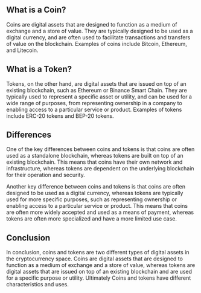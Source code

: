 ## What is a Coin?
Coins are digital assets that are designed to function as a medium of exchange and a store of value. They are typically designed to be used as a digital currency, and are often used to facilitate transactions and transfers of value on the blockchain. Examples of coins include Bitcoin, Ethereum, and Litecoin.

## What is a Token?

Tokens, on the other hand, are digital assets that are issued on top of an existing blockchain, such as Ethereum or Binance Smart Chain. They are typically used to represent a specific asset or utility, and can be used for a wide range of purposes, from representing ownership in a company to enabling access to a particular service or product. Examples of tokens include ERC-20 tokens and BEP-20 tokens.

## Differences

One of the key differences between coins and tokens is that coins are often used as a standalone blockchain, whereas tokens are built on top of an existing blockchain. This means that coins have their own network and infrastructure, whereas tokens are dependent on the underlying blockchain for their operation and security.

Another key difference between coins and tokens is that coins are often designed to be used as a digital currency, whereas tokens are typically used for more specific purposes, such as representing ownership or enabling access to a particular service or product. This means that coins are often more widely accepted and used as a means of payment, whereas tokens are often more specialized and have a more limited use case.

## Conclusion

In conclusion, coins and tokens are two different types of digital assets in the cryptocurrency space. Coins are digital assets that are designed to function as a medium of exchange and a store of value, whereas tokens are digital assets that are issued on top of an existing blockchain and are used for a specific purpose or utility. Ultimately Coins and tokens have different characteristics and uses.
